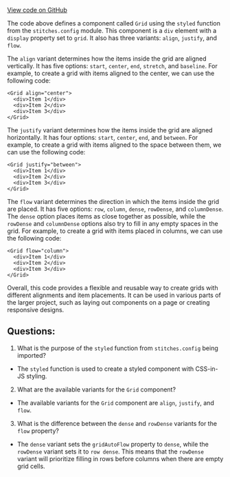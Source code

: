 [View code on GitHub](zoo-labs/zoo/blob/master/app/components/primitives/Grid.tsx)

The code above defines a component called `Grid` using the `styled` function from the `stitches.config` module. This component is a `div` element with a `display` property set to `grid`. It also has three variants: `align`, `justify`, and `flow`. 

The `align` variant determines how the items inside the grid are aligned vertically. It has five options: `start`, `center`, `end`, `stretch`, and `baseline`. For example, to create a grid with items aligned to the center, we can use the following code:

```
<Grid align="center">
  <div>Item 1</div>
  <div>Item 2</div>
  <div>Item 3</div>
</Grid>
```

The `justify` variant determines how the items inside the grid are aligned horizontally. It has four options: `start`, `center`, `end`, and `between`. For example, to create a grid with items aligned to the space between them, we can use the following code:

```
<Grid justify="between">
  <div>Item 1</div>
  <div>Item 2</div>
  <div>Item 3</div>
</Grid>
```

The `flow` variant determines the direction in which the items inside the grid are placed. It has five options: `row`, `column`, `dense`, `rowDense`, and `columnDense`. The `dense` option places items as close together as possible, while the `rowDense` and `columnDense` options also try to fill in any empty spaces in the grid. For example, to create a grid with items placed in columns, we can use the following code:

```
<Grid flow="column">
  <div>Item 1</div>
  <div>Item 2</div>
  <div>Item 3</div>
</Grid>
```

Overall, this code provides a flexible and reusable way to create grids with different alignments and item placements. It can be used in various parts of the larger project, such as laying out components on a page or creating responsive designs.
## Questions: 
 1. What is the purpose of the `styled` function from `stitches.config` being imported?
- The `styled` function is used to create a styled component with CSS-in-JS styling.

2. What are the available variants for the `Grid` component?
- The available variants for the `Grid` component are `align`, `justify`, and `flow`.

3. What is the difference between the `dense` and `rowDense` variants for the `flow` property?
- The `dense` variant sets the `gridAutoFlow` property to `dense`, while the `rowDense` variant sets it to `row dense`. This means that the `rowDense` variant will prioritize filling in rows before columns when there are empty grid cells.